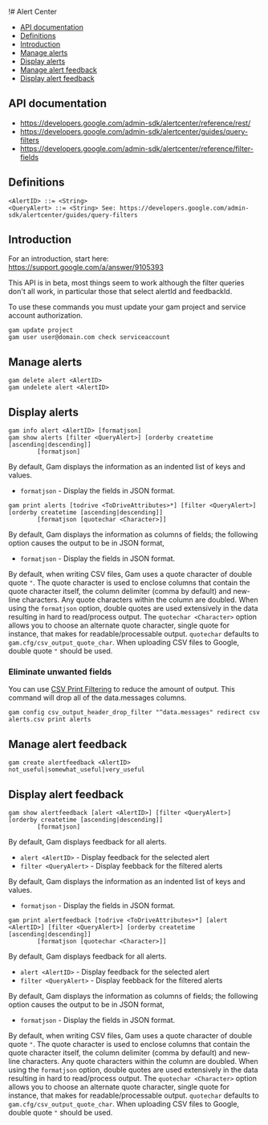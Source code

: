 !# Alert Center
- [API documentation](#api-documentation)
- [Definitions](#definitions)
- [Introduction](#introduction)
- [Manage alerts](#manage-alerts)
- [Display alerts](#display-alerts)
- [Manage alert feedback](#manage-alert-feedback)
- [Display alert feedback](#display-alert-feedback)

## API documentation
* https://developers.google.com/admin-sdk/alertcenter/reference/rest/
* https://developers.google.com/admin-sdk/alertcenter/guides/query-filters
* https://developers.google.com/admin-sdk/alertcenter/reference/filter-fields

## Definitions
```
<AlertID> ::= <String>
<QueryAlert> ::= <String> See: https://developers.google.com/admin-sdk/alertcenter/guides/query-filters
```
## Introduction
For an introduction, start here: https://support.google.com/a/answer/9105393

This API is in beta, most things seem to work although the filter queries don't all work, in particular those that
select alertId and feedbackId.

To use these commands you must update your gam project and service account authorization.
```
gam update project
gam user user@domain.com check serviceaccount
```
## Manage alerts
```
gam delete alert <AlertID>
gam undelete alert <AlertID>
```
## Display alerts
```
gam info alert <AlertID> [formatjson]
gam show alerts [filter <QueryAlert>] [orderby createtime [ascending|descending]]
        [formatjson]
```
By default, Gam displays the information as an indented list of keys and values.
* `formatjson` - Display the fields in JSON format.
```
gam print alerts [todrive <ToDriveAttributes>*] [filter <QueryAlert>] [orderby createtime [ascending|descending]]
        [formatjson [quotechar <Character>]]
```
By default, Gam displays the information as columns of fields; the following option causes the output to be in JSON format,
* `formatjson` - Display the fields in JSON format.

By default, when writing CSV files, Gam uses a quote character of double quote `"`. The quote character is used to enclose columns that contain
the quote character itself, the column delimiter (comma by default) and new-line characters. Any quote characters within the column are doubled.
When using the `formatjson` option, double quotes are used extensively in the data resulting in hard to read/process output.
The `quotechar <Character>` option allows you to choose an alternate quote character, single quote for instance, that makes for readable/processable output.
`quotechar` defaults to `gam.cfg/csv_output_quote_char`. When uploading CSV files to Google, double quote `"` should be used.

### Eliminate unwanted fields
You can use [CSV Print Filtering](CSV-Print-Filtering) to reduce the amount of output.
This command will drop all of the data.messages columns.
```
gam config csv_output_header_drop_filter "^data.messages" redirect csv alerts.csv print alerts
```

## Manage alert feedback
```
gam create alertfeedback <AlertID> not_useful|somewhat_useful|very_useful
```
## Display alert feedback
```
gam show alertfeedback [alert <AlertID>] [filter <QueryAlert>] [orderby createtime [ascending|descending]]
        [formatjson]
```
By default, Gam displays feedback for all alerts.
* `alert <AlertID>` - Display feedback for the selected alert
* `filter <QueryAlert>` - Display feebback for the filtered alerts

By default, Gam displays the information as an indented list of keys and values.
* `formatjson` - Display the fields in JSON format.
```
gam print alertfeedback [todrive <ToDriveAttributes>*] [alert <AlertID>] [filter <QueryAlert>] [orderby createtime [ascending|descending]]
        [formatjson [quotechar <Character>]]
```
By default, Gam displays feedback for all alerts.
* `alert <AlertID>` - Display feedback for the selected alert
* `filter <QueryAlert>` - Display feebback for the filtered alerts

By default, Gam displays the information as columns of fields; the following option causes the output to be in JSON format,
* `formatjson` - Display the fields in JSON format.

By default, when writing CSV files, Gam uses a quote character of double quote `"`. The quote character is used to enclose columns that contain
the quote character itself, the column delimiter (comma by default) and new-line characters. Any quote characters within the column are doubled.
When using the `formatjson` option, double quotes are used extensively in the data resulting in hard to read/process output.
The `quotechar <Character>` option allows you to choose an alternate quote character, single quote for instance, that makes for readable/processable output.
`quotechar` defaults to `gam.cfg/csv_output_quote_char`. When uploading CSV files to Google, double quote `"` should be used.
